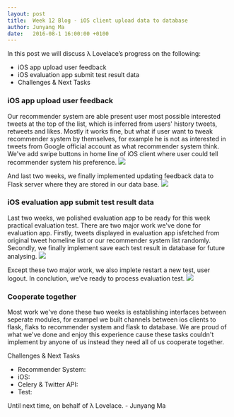 ```yaml
---
layout: post
title:  Week 12 Blog - iOS client upload data to database
author: Junyang Ma
date:   2016-08-1 16:00:00 +0100
---
```


	

In this post we will discuss λ Lovelace’s progress on the following:
* iOS app upload user feedback
* iOS evaluation app submit test result data
* Challenges & Next Tasks

### iOS app upload user feedback
Our recommender system are able present user most possible interested tweets at the top of the list, which is inferred from users' history tweets, retweets and likes. Mostly it works fine, but what if user want to tweak recommender system by themselves, for example he is not as interested in tweets from Google official account as what recommender system think. We've add swipe buttons in home line of iOS client where user could tell recommender system his preference. 
![]({{site.baseurl}}/images/week12_sideButton.png )  

And last two weeks, we finally implemented updating feedback data to Flask server where they are stored in our data base.
![]({{site.baseurl}}/images/week12_singleTweetFeedback.png)  

### iOS evaluation app submit test result data
Last two weeks, we polished evaluation app to be ready for this week practical evaluation test. There are two major work we've done for evaluation app. Firstly, tweets displayed in evaluation app isfetched from original tweet homeline list or our recommender system list randomly. Secondly, we finally implement save each test result in database for future analysing.
![]({{site.baseurl}}/images/week12_evaluationResult.png)  

Except these two major work, we also implete restart a new test, user logout. In conclution, we've ready to process evaluation test.
![]({{site.baseurl}}/images/week12_flier.png)  

### Cooperate together
Most work we've done these two weeks is establishing interfaces between seperate modules, for exampel we built channels between ios clients to flask, flaks to recommender system and flask to database. We are proud of what we've done and enjoy this experience cause these tasks couldn't implement by anyone of us instead they need all of us cooperate together.

Challenges & Next Tasks
* Recommender System: 
* iOS:
* Celery & Twitter API:
* Test:

Until next time, on behalf of λ Lovelace.
\- Junyang Ma
